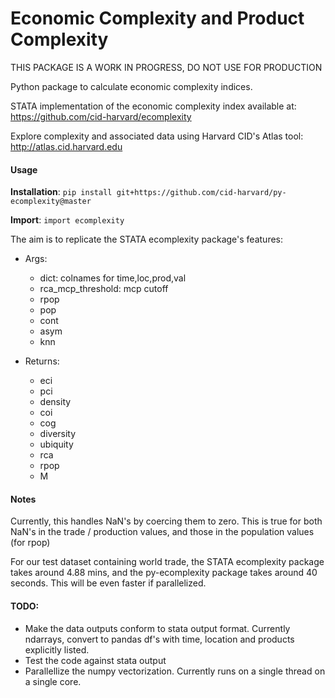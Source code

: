 # Economic Complexity and Product Complexity

THIS PACKAGE IS A WORK IN PROGRESS, DO NOT USE FOR PRODUCTION

Python package to calculate economic complexity indices.

STATA implementation of the economic complexity index available at: https://github.com/cid-harvard/ecomplexity

Explore complexity and associated data using Harvard CID's Atlas tool: http://atlas.cid.harvard.edu

#### Usage

**Installation**: `pip install git+https://github.com/cid-harvard/py-ecomplexity@master`

**Import**:
`import ecomplexity`

The aim is to replicate the STATA ecomplexity package's features:
- Args:
    + dict: colnames for time,loc,prod,val
    + rca_mcp_threshold: mcp cutoff
    + rpop
    + pop
    + cont
    + asym
    + knn

- Returns:
    + eci
    + pci
    + density
    + coi
    + cog
    + diversity
    + ubiquity
    + rca
    + rpop
    + M


#### Notes

Currently, this handles NaN's by coercing them to zero. This is true for both NaN's in the trade / production values, and those in the population values (for rpop)

For our test dataset containing world trade, the STATA ecomplexity package takes around 4.88 mins, and the py-ecomplexity package takes around 40 seconds. This will be even faster if parallelized.

#### TODO:

- Make the data outputs conform to stata output format. Currently ndarrays, convert to pandas df's with time, location and products explicitly listed.
- Test the code against stata output
- Parallellize the numpy vectorization. Currently runs on a single thread on a single core.

